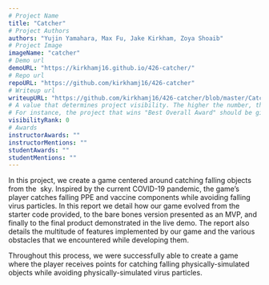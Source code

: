 ```yaml
---
# Project Name
title: "Catcher"
# Project Authors
authors: "Yujin Yamahara, Max Fu, Jake Kirkham, Zoya Shoaib"
# Project Image
imageName: "catcher"
# Demo url
demoURL: "https://kirkhamj16.github.io/426-catcher/"
# Repo url
repoURL: "https://github.com/kirkhamj16/426-catcher"
# Writeup url
writeupURL: "https://github.com/kirkhamj16/426-catcher/blob/master/Catcher%20Writeup.pdf"
# A value that determines project visibility. The higher the number, the closer it will appear to the top
# For instance, the project that wins "Best Overall Award" should be given the highest visibilityRank
visibilityRank: 0
# Awards
instructorAwards: ""
instructorMentions: ""
studentAwards: ""
studentMentions: ""
---
```

In this project, we create a game centered around catching falling objects from the  sky. Inspired by the current COVID-19 pandemic, the game’s player catches falling PPE and vaccine components while avoiding falling virus particles. In this report we detail how our game evolved from the starter code provided, to the bare bones version presented as an MVP, and finally to the final product demonstrated in the live demo. The report also details the multitude of features implemented by our game and the various obstacles that we encountered while developing them.

Throughout this process, we were successfully able to create a game where the player receives points for catching falling physically-simulated objects while avoiding physically-simulated virus particles.
